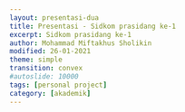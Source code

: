 ```yaml
---
layout: presentasi-dua
title: Presentasi - Sidkom prasidang ke-1
excerpt: Sidkom prasidang ke-1
author: Mohammad Miftakhus Sholikin
modified: 26-01-2021
theme: simple
transition: convex
#autoslide: 10000 
tags: [personal project]
category: [akademik]
---
```




<section
 data-markdown
 data-transition="zoom"
 id = "sampul">
 <script>
  <h4><a href = "{{ site.github.url }}/laman/akademik/"><b>Kajian <i>in silico</i> dan <i>in vitro</i> peptida antimikroba pada<br/> ayam broiler dan anak babi</b></a></h4>
  <small><b>Mohammad Miftakhus Sholikin</b><br/><br/> <small>Dibimbing oleh:</small><br/> Prof. Dr. Ir. Nahrowi, MS.c.<br/> Dr. Anuraga Jayanegara, S.Pt., M.Sc.<br/> Prof. Dr. Ir. Aris Tri Wahyudi, M.S.</small>
 </script>
</section>

<section
 data-markdown
 data-transition="slide-in fade-out"
 id = "daftar-isi">
 <script>
 <h4 style="text-align:left"><a href="#/sampul">Daftar Isi</a></h4>
 <h4 style="text-align:left"><small><a href="{{ site.github.url }}/akademik/presentasi-sidkom-prasidang/?print-pdf#/sampul">Cetak</a></small></h4>
 <div class="two-column">
  <div>
   <p style="font-size:25px">
    <a href="#/pendahuluan">1. Pendahuluan</a><br/><br/>
     <a href="#/latar-belakang"><small>1.1 Latar belakang</small></a><br/>
     <a href="#/ketergantungan"><small>1.2 Ketergantungan</small></a><br/>
     <a href="#/ruang-lingkup"><small>1.3 Ruang lingkup</small></a><br/>
    <br/><a href="#/materi-metode">2. Materi dan Metode</a><br/><br/>
     <a href="#/aku"><small>2.1 AKU</small></a><br/>
     <a href="#/meta-analisis"><small>2.2 Meta-analisis</small></a><br/>
     <a href="#/clp1"><small>2.3 CLP1</small></a><br/>
     <a href="#/antikanker"><small>2.4 Antikanker</small></a><br/>
   </p>
  </div>
  <div>
   <p style="font-size:25px">
    <a href="#/hasil-pembahasan">3. Hasil dan Pembahasan</a><br/><br/>
     <a href="#/karakteristik-pam"><small>3.1 Karakteristik PAM</small></a><br/>
     <a href="#/peptida-clp1"><small>3.2 Peptida CLP1</small></a><br/>
     <a href="#/antikanker-maggot"><small>3.3 Antikanker dari maggot</small></a><br/>
     <a href="#/meta-broiler-1"><small>3.4 Meta-analisis ayam broiler</small></a><br/>
     <a href="#/meta-babi-1"><small>3.4 Meta-analisis anak babi</small></a><br/>
    <br/><a href="#/simpulan">4. Simpulan</a><br/><br/>
     <a href="#/simpulan-penelitian"><small>4.1 Simpulan</small></a><br/>
   </p>
  </div>
 </div>
 </script>
</section>

<section
 data-markdown
 data-transition="slide-in fade-out"
 id = "pendahuluan">
 <script>
 <h4><a href="#/daftar-isi">Pendahuluan</a></h4>
 </script>
</section>

<section
 data-markdown
 data-transition="slide-in fade-out"
 id = "latar-belakang">
 <script>
 <h4><a href="#/daftar-isi">Latar belakang</a></h4>
 <div class="two-column">
  <div>
   <img src="{{ site.github.url }}/images/postingan/2021-01-26-sidkom-prasidang/sidkom-prasidang-permasalahan.svg">
  </div>
  <div>
   <br/><p align="justify" style="font-size:25px">Avilamycin, Bacitracin, Enramycin, Flavomycin, Halquinol, Lincomycin, Narasin, Salinomycin, Tiamulin, Tylosin, Virginiamycin, dan Adapted <a href="https://www.pubvet.com.br/uploads/564b4cc69fbde87e053e3ae1b6d1f29b.pdf">(Cardinal 2020)</a></p>
   <p style="font-size:25px">1. Residu<br/> 2. Resistensi<br/> 3. Alergi<br/> 4. Kanker</p>
  </div>
 </div>
 </script>
</section>

<section
 data-markdown
 data-transition="slide-in fade-out"
 id = "ketergantungan">
 <script>
 <h4><a href="#/daftar-isi">Ketergantungan</a></h4>
 <div class="two-column">
  <div>
   <img src="{{ site.github.url }}/images/postingan/2021-01-26-sidkom-prasidang/sidkom-prasidang-ketergantungan.svg">
  </div>
  <div>
   <br/><p align="justify" style="font-size:25px">Lalu apa yang menyebabkan peternak bergantung dengan AIP?</a></p>
   <p style="font-size:25px">1. Efisiensi<br/> 2. Tropis<br/> 3. Penyakit<br/> 4. <a href="https://en.wikipedia.org/wiki/Biosecurity"><b>Biosekuriti?</b></a></p>
  </div>
 </div>
 </script>
</section>

<section
 data-markdown
 data-transition="slide-in fade-out"
 id = "ruang-lingkup">
 <script>
 <h4><a href="#/daftar-isi">Ruang lingkup</a></h4>
 <p style="font-size:25px"><img src="{{ site.github.url }}/images/postingan/2021-01-26-sidkom-prasidang/sidkom-prasidang-ruang-lingkup.svg", height="275px"><br/> Skema dan ruang lingkup penelitian</p>
 </script>
</section>

<section
 data-markdown
 data-transition="slide-in fade-out"
 id = "materi-metode">
 <script>
 <h4><a href="#/daftar-isi">Materi dan Metode</a></h4>
 </script>
</section>

<section
 data-markdown
 data-transition="slide-in fade-out"
 id = "aku">
 <script>
 <h4><a href="#/daftar-isi">Analisis komponen utama</a></h4>
 <div class="two-column">
  <div>
     <br/><p align="justify" style="font-size:25px">Mereduksi data dari multivariabel menjadi komponen utama yang lebih sederhana</p>
     <p style="font-size:25px; color:#b32400">1. Data dari multivariabel<br/> 2. Komponen utama<br/> 3. Nilai eigen >1<br/> 4. Grafik biplot</p>
  </div>
  <div>
   <img src="{{ site.github.url }}/images/postingan/2021-01-26-sidkom-prasidang/sidkom-prasidang-aku.svg">
  </div>
 </div>
 </script>
</section>

<section
 data-markdown
 data-transition="slide-in fade-out"
 id = "meta-analisis">
 <script>
 <h4><a href="#/daftar-isi">Meta-analisis</a></h4>
 <div class="two-column">
  <div>
     <br/><p align="justify" style="font-size:25px">Kuantifikasi hasil-hasil penelitian agar kajian menjadi komprehensif. Adapun pemilahan literatur mengacu pada PRISMA-P (<a href="https://www.bmj.com/lookup/doi/10.1136/bmj.g7647">Shamseer et al. 2015</a>)</p>
     <p style="font-size:25px; color:#b32400">1. Identifikasi<br/> 2. Penyortiran<br/> 3. Kelayakan<br/> 4. Penyusunan data</p>
  </div>
  <div>
   <img src="{{ site.github.url }}/images/postingan/2021-01-26-sidkom-prasidang/sidkom-prasidang-metal.svg">
  </div>
 </div>
 </script>
</section>

<section
 data-markdown
 data-transition="slide-in fade-out"
 id = "clp1">
 <script>
 <h4><a href="#/daftar-isi"><i>Cecropin like-peptide</i> 1</a></h4>
 <img src="{{ site.github.url }}/images/postingan/2021-01-26-sidkom-prasidang/sidkom-prasidang-penyisipan-clp1.svg"; height="375px">
 <br/><p align="center" style="font-size:25px">RNA diekstraksi dari maggot (<i>Hermitia illucens</i>)
 <br/><b>CLP1</b>: 5’-GGT TGG CGG AAG AGG GTC TTC;<br/><b>CLP1</b>: 3’- TTA TCC TTG TTG TGG TGG TCC ACC TCG;<br/></p>
 </script>
</section>

<section
 data-markdown
 data-transition="slide-in fade-out"
 id = "antikanker">
 <script>
 <h4><a href="#/daftar-isi">Antikanker</a></h4>
 <img src="{{ site.github.url }}/images/postingan/2021-01-26-sidkom-prasidang/sidkom-prasidang-uji-antikanker.svg"; height="375px">
 <br/><p align="center" style="font-size:25px;">Ekstrak akuades dan etanol maggot
 <br/>Sel kanker <b>MOLT4</b> (<a href="https://en.wikipedia.org/wiki/Acute_lymphoblastic_leukemia">leukemia limfoblastik akut</a>) dan<br/><b>K562</b> (<a href="https://en.wikipedia.org/wiki/Chronic_myelogenous_leukemia">leukemia myelogenous kronis</a>)</p>
 </script>
</section>

<section
 data-markdown
 data-transition="slide-in fade-out"
 id = "hasil-pembahasan">
 <script>
 <h4><a href="#/daftar-isi">Hasil dan Pembahasan</a></h4>
 </script>
</section>

<section
 data-markdown
 data-transition="slide-in fade-out"
 id = "karakteristik-pam">
 <script>
 <h4><a href="#/daftar-isi">Karakteristik PAM</a></h4>
 <div>
   <p align="center" style="font-size:25px"><img src="{{ site.github.url }}/images/postingan/2021-01-26-sidkom-prasidang/sidkom-prasidang-biplot-pam.svg", height="475px"><br/> Kuadran: 1. Jenis lain (KHM gram+) 2. α-heliks dan glisin 3. sistein (KHM khamir<br/> dan gram-) 4. prolin (KHM fungi)</p>
 </div>
 </script>
</section>

<section
 data-markdown
 data-transition="slide-in fade-out"
 id = "peptida-clp1">
 <script>
 <h4><a href="#/daftar-isi">Peptida CLP1</a></h4>
 <div class="one-half-column">
  <div>
   <img src="{{ site.github.url }}/images/postingan/2021-01-26-sidkom-prasidang/sidkom-prasidang-peptida-clp1.svg">
  </div>
  <div>
     <br/><p style="font-size:25px;">Perlakuan</p>
     <p align="left" style="font-size:25px">1. Kontrol-<br/> 2. <i>Green fluorescent</i> protein<br/> 3. CLP1</p>
  </div>
 </div>
 </script>
</section>

<section
 data-markdown
 data-transition="slide-in fade-out"
 id = "antikanker-maggot">
 <script>
 <h4><a href="#/daftar-isi">Antikanker dari maggot</a></h4>
 <div class="one-half-column">
  <div>
   <img src="{{ site.github.url }}/images/postingan/2021-01-26-sidkom-prasidang/sidkom-prasidang-ic50.svg", height="475px">
  </div>
  <div>
     <br/><p style="font-size:25px;">IC50</p>
     <p align="left" style="font-size:25px">1. Akuades<br/> 2. Etanol</p>
  </div>
 </div>
 </script>
</section>

<section
 data-markdown
 data-transition="slide-in fade-out"
 id = "meta-broiler-1">
 <script>
 <h4><a href="#/daftar-isi">Meta-analisis ayam broiler</a></h4>
 <img src="{{ site.github.url }}/images/postingan/2021-01-26-sidkom-prasidang/sidkom-prasidang-meta-broiler-1.svg">
 </script>
</section>

<section
 data-markdown
 data-transition="slide-in fade-out"
 id = "meta-broiler-2">
 <script>
 <h4><a href="#/daftar-isi">Meta-analisis ayam broiler</a></h4>
 <img src="{{ site.github.url }}/images/postingan/2021-01-26-sidkom-prasidang/sidkom-prasidang-meta-broiler-2.svg">
 </script>
</section>

<section
 data-markdown
 data-transition="slide-in fade-out"
 id = "meta-babi-1">
 <script>
 <h4><a href="#/daftar-isi">Meta-analisis anak babi</a></h4>
 <img src="{{ site.github.url }}/images/postingan/2021-01-26-sidkom-prasidang/sidkom-prasidang-meta-babi-1.svg">
 </script>
</section>

<section
 data-markdown
 data-transition="slide-in fade-out"
 id = "meta-babi-2">
 <script>
 <h4><a href="#/daftar-isi">Meta-analisis anak babi</a></h4>
 <img src="{{ site.github.url }}/images/postingan/2021-01-26-sidkom-prasidang/sidkom-prasidang-meta-babi-2.svg">
 </script>
</section>

<section
 data-markdown
 data-transition="slide-in fade-out"
 id = "simpulan">
 <script>
 <h4><a href="#/daftar-isi">Simpulan</a></h4>
 </script>
</section>

<section
 data-markdown
 data-transition="slide-in fade-out"
 id = "simpulan-penelitian">
 <script>
 <h4><a href="#/daftar-isi">Simpulan</a></h4>
 <p align="justify" style="font-size:25px">Simpulannya, ayam broiler dan anak babi dapat dipicu performa pertumbuhannya menggunakan peptida antimikroba. Selain itu peptida antimikroba juga berperan dalam menurunkan rasio diare pada anak babi. Level optimal peptida antimikroba pada <b style="color:#b32400">ayam broiler adalah 337 dan 359 mg Kg<sup>-1</sup></b> masing-masing pada fase starter dan finisher secara berurutan. Adapun level optimal untuk <b style="color:#b32400">anak babi yaitu, 213 dan 221 mg Kg<sup>-1</sup></b> masing-masing pada fase 1 dan 2 secara berurutan. Selain itu peptida antimikroba asal maggot diduga memiliki aktivitas antikanker berdasarkan nilai IC50 ekstrak etanol. Yang mana IC50 <b style="color:#b32400">ekstrak etanol adalah 203.76 dan 246.2 μg mL<sup>-1</sup></b> masing-masing pada sel leukimia MOLT4 dan K562 secara berurutan.</p>
 </script>
</section>

<section
 data-markdown
 data-transition="zoom"
 id = "sampul-belakang">
 <script>
 <small>Presentasi ini dibuat menggunakan [Reveal.js Demo Website](https://lab.hakim.se/reveal-js/#/)</small>
 <br/><small><small>Kembali ke <a href="#/sampul">sampul</a> atau <a href="#/daftar-isi">daftar isi</a></small></small>
 </p>
 </script>
</section>